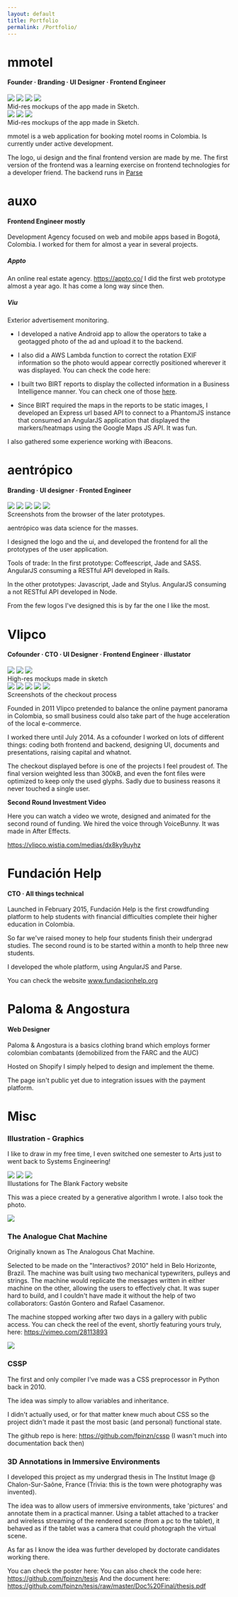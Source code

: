 ```yaml
---
layout: default
title: Portfolio
permalink: /Portfolio/
---
```

# mmotel
#### Founder · Branding · UI Designer · Frontend Engineer


<div class='carousel app'>
    <img src='/projects/apps/mmotel/app0.png'>
    <img src='/projects/apps/mmotel/app1.png'>
    <img src='/projects/apps/mmotel/app2.png'>
    <img src='/projects/apps/mmotel/app3.png'>
</div>
<div class='carousel-caption'>Mid-res mockups of the app made in Sketch.</div>

<div class='carousel'>
    <img src='/projects/apps/mmotel/web0.png'>
    <img src='/projects/apps/mmotel/web1.png'>
    <img src='/projects/apps/mmotel/web2.png'>
</div>
<div class='carousel-caption'>Mid-res mockups of the app made in Sketch.</div>

mmotel is a web application for booking motel rooms in Colombia. Is currently under active development.

The logo, ui design and the final frontend version are made by me. The first version of the frontend was a learning exercise on frontend technologies for a developer friend. The backend runs in [Parse]()



# auxo
#### Frontend Engineer mostly

 Development Agency focused on web and mobile apps based in Bogotá, Colombia. I worked for them for almost a year in several projects.

##### Appto
An online real estate agency. https://appto.co/ I did the first web prototype almost a year ago. It has come a long way since then.

##### Viu

Exterior advertisement monitoring.

 * I developed a native Android app to allow the operators to take a geotagged photo of the ad and upload it to the backend.

 * I also did a AWS Lambda function to correct the rotation EXIF information so the photo would appear correctly positioned wherever it was displayed. You can check the code here:

 * I built two BIRT reports to display the collected information in a Business Intelligence manner. You can check one of those [here](/projects/others/belleza.pdf).

 * Since BIRT required the maps in the reports to be static images, I developed an Express url based API to connect to a PhantomJS instance that consumed an AngularJS application that displayed the markers/heatmaps using the Google Maps JS API. It was fun.

 I also gathered some experience working with iBeacons.

# aentrópico
#### Branding · UI designer · Fronted Engineer

<div class='carousel'>
    <img src='/projects/apps/ae/ae1.png'>
    <img src='/projects/apps/ae/ae2.png'>
    <img src='/projects/apps/ae/ae3.png'>
    <img src='/projects/apps/ae/ae4.png'>
    <img src='/projects/apps/ae/ae5.png'>
</div>
<div class="carousel-caption"> Screenshots from the browser of the later prototypes.</div>

aentrópico was data science for the masses.

I designed the logo and the ui, and developed the frontend for all the prototypes of the user application.

Tools of trade:
In the first prototype: Coffeescript, Jade and SASS. AngularJS consuming a RESTful API developed in Rails.

In the other prototypes: Javascript, Jade and Stylus. AngularJS consuming a not RESTful API developed in Node.

From the few logos I've designed this is by far the one I like the most.



# Vlipco
#### Cofounder · CTO · UI Designer · Frontend Engineer · illustator

<div class='carousel'>
    <img src='/projects/apps/vlipco/vlipco0.png'>
    <img src='/projects/apps/vlipco/vlipco1.png'>
    <img src='/projects/apps/vlipco/vlipco2.png'>
</div>

<div class="carousel-caption"> High-res mockups made in sketch</div>

<div class='carousel'>
    <img src='/projects/apps/vlipco/checkout0.png'>
    <img src='/projects/apps/vlipco/checkout1.png'>
    <img src='/projects/apps/vlipco/checkout2.png'>
    <img src='/projects/apps/vlipco/checkout3.png'>
    <img src='/projects/apps/vlipco/checkout4.png'>
</div>
<div class="carousel-caption"> Screenshots of the checkout process</div>

Founded in 2011 Vlipco pretended to balance the online payment panorama in Colombia, so small business could also take part of the huge acceleration of the local e-commerce.

I worked there until July 2014. As a cofounder I worked on lots of different things: coding both frontend and backend, designing UI, documents and presentations, raising capital and whatnot.


The checkout displayed before is one of the projects I feel proudest of. The final version weighted less than 300kB, and even the font files were optimized to keep only the used glyphs. Sadly due to business reasons it never touched a single user.


__Second Round Investment Video__

Here you can watch a video we wrote, designed and animated for the second round of funding. We hired the voice through VoiceBunny. It was made in After Effects.

https://vlipco.wistia.com/medias/dx8ky9uyhz

# Fundación Help
#### CTO  · All things technical

Launched in February 2015, Fundación Help is the first crowdfunding platform to help students with financial difficulties complete their higher education in Colombia.

So far we've raised money to help four students finish their undergrad studies. The second round is to be started within a month to help three new students.

I developed the whole platform, using AngularJS and Parse.

You can check the website www.fundacionhelp.org

# Paloma & Angostura
#### Web Designer

Paloma & Angostura is a basics clothing brand which employs former colombian combatants (demobilized from the FARC and the AUC)

Hosted on Shopify I simply helped to design and implement the theme.

The page isn't public yet due to integration issues with the payment platform.


# Misc

### Illustration - Graphics

I like to draw in my free time, I even switched one semester to Arts just to went back to Systems Engineering!

<div class='carousel app'>
    <img src='/projects/others/TBF/paramo.png'>
    <img src='/projects/others/TBF/ovni.png'>
    <img src='/projects/others/TBF/varita2.png'>
</div>
<div class="carousel-caption">Illustations for The Blank Factory website</div>

This was a piece created by a generative algorithm I wrote. I also took the photo.

<div><img class='center' src='/projects/others/bobo.png'></div>



### The Analogue Chat Machine


Originally known as The Analogous Chat Machine.

Selected to be made on the "Interactivos? 2010" held in Belo Horizonte, Brazil. The machine was built using two mechanical typewriters, pulleys and strings. The machine would replicate the messages written in either machine on the other, allowing the users to effectively chat. It was super hard to build, and I couldn't have made it without the help of two collaborators: Gastón Gontero and Rafael Casamenor.

The machine stopped working after two days in a gallery with public access.
You can check the reel of the event, shortly featuring yours truly, here: https://vimeo.com/28113893

<div><img class='center' src='/projects/others/analogue/final.jpg'></div>


### CSSP

The first and only compiler I've made was a CSS preprocessor in Python back in 2010.

The idea was simply to allow variables and inheritance.

I didn't actually used, or for that matter knew much about CSS so the project didn't made it past the most basic (and personal) functional state.

The github repo is here: https://github.com/fpinzn/cssp (I wasn't much into documentation back then)

### 3D Annotations in Immersive Environments

I developed this project as my undergrad thesis in The Institut Image @ Chalon-Sur-Saône, France (Trivia: this is the town were photography was invented).

The idea was to allow users of immersive environments, take 'pictures' and annotate them in a practical manner. Using a tablet attached to a tracker and wireless streaming of the rendered scene (from a pc to the tablet), it behaved as if the tablet was a camera that could photograph the virtual scene.

As far as I know the idea was further developed by doctorate candidates working there.

You can check the poster here:
You can also check the code here: https://github.com/fpinzn/tesis
And the document here: https://github.com/fpinzn/tesis/raw/master/Doc%20Final/thesis.pdf

